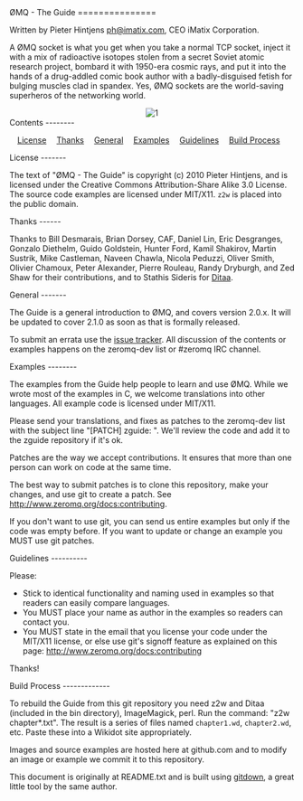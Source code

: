 
<A name="toc1-4" title="ØMQ - The Guide" />
ØMQ - The Guide
===============

Written by Pieter Hintjens <ph@imatix.com>, CEO iMatix Corporation.

A ØMQ socket is what you get when you take a normal TCP socket, inject it with a mix of radioactive isotopes stolen from a secret Soviet atomic research project, bombard it with 1950-era cosmic rays, and put it into the hands of a drug-addled comic book author with a badly-disguised fetish for bulging muscles clad in spandex.  Yes, ØMQ sockets are the world-saving superheros of the networking world.

<center>
<img src="https://github.com/imatix/zguide/raw/master/images/README_1.png" alt="1">
</center>

<A name="toc2-34" title="Contents" />
Contents
--------

&emsp;<a href="#toc2-40">License</a>
&emsp;<a href="#toc2-46">Thanks</a>
&emsp;<a href="#toc2-52">General</a>
&emsp;<a href="#toc2-60">Examples</a>
&emsp;<a href="#toc2-74">Guidelines</a>
&emsp;<a href="#toc2-86">Build Process</a>

<A name="toc2-40" title="License" />
License
-------

The text of "ØMQ - The Guide" is copyright (c) 2010 Pieter Hintjens, and is licensed under the Creative Commons Attribution-Share Alike 3.0 License.  The source code examples are licensed under MIT/X11.  `z2w` is placed into the public domain.

<A name="toc2-46" title="Thanks" />
Thanks
------

Thanks to Bill Desmarais, Brian Dorsey, CAF, Daniel Lin, Eric Desgranges, Gonzalo Diethelm, Guido Goldstein, Hunter Ford, Kamil Shakirov, Martin Sustrik, Mike Castleman, Naveen Chawla, Nicola Peduzzi, Oliver Smith, Olivier Chamoux, Peter Alexander, Pierre Rouleau, Randy Dryburgh, and Zed Shaw for their contributions, and to Stathis Sideris for [Ditaa](ditaa.org).

<A name="toc2-52" title="General" />
General
-------

The Guide is a general introduction to ØMQ, and covers version 2.0.x.  It will be updated to cover 2.1.0 as soon as that is formally released.

To submit an errata use the [issue tracker](http://github.com/imatix/zguide/issues).  All discussion of the contents or examples happens on the zeromq-dev list or #zeromq IRC channel.

<A name="toc2-60" title="Examples" />
Examples
--------

The examples from the Guide help people to learn and use ØMQ.  While we wrote most of the examples in C, we welcome translations into other languages. All example code is licensed under MIT/X11.

Please send your translations, and fixes as patches to the zeromq-dev list with the subject line "[PATCH] zguide: <filename>". We'll review the code and add it to the zguide repository if it's ok.

Patches are the way we accept contributions.  It ensures that more than one person can work on code at the same time.

The best way to submit patches is to clone this repository, make your changes, and use git to create a patch.  See http://www.zeromq.org/docs:contributing.

If you don't want to use git, you can send us entire examples but only if the code was empty before.  If you want to update or change an example you MUST use git patches.

<A name="toc2-74" title="Guidelines" />
Guidelines
----------

Please:

* Stick to identical functionality and naming used in examples so that readers can easily compare languages.
* You MUST place your name as author in the examples so readers can contact you.
* You MUST state in the email that you license your code under the MIT/X11 license, or else use git's signoff feature as explained on this page: http://www.zeromq.org/docs:contributing

Thanks!

<A name="toc2-86" title="Build Process" />
Build Process
-------------

To rebuild the Guide from this git repository you need z2w and Ditaa (included in the bin directory), ImageMagick, perl. Run the command: "z2w chapter*.txt".  The result is a series of files named `chapter1.wd`, `chapter2.wd`, etc.  Paste these into a Wikidot site appropriately.

Images and source examples are hosted here at github.com and to modify an image or example we commit it to this repository.

This document is originally at README.txt and is built using [gitdown](http://github.com/imatix/gitdown), a great little tool by the same author.
